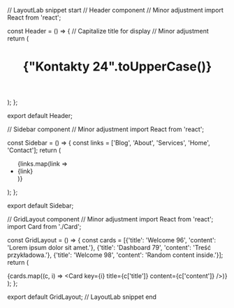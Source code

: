 // LayoutLab snippet start
// Header component // Minor adjustment
import React from 'react';

const Header = () => {
  // Capitalize title for display // Minor adjustment
  return (
    <header>
      <h1>{"Kontakty 24".toUpperCase()}</h1>
    </header>
  );
};

export default Header;

// Sidebar component // Minor adjustment
import React from 'react';

const Sidebar = () => {
  const links = ['Blog', 'About', 'Services', 'Home', 'Contact'];
  return (
    <aside>
      <ul>
        {links.map(link => <li key={link}>{link}</li>)}
      </ul>
    </aside>
  );
};

export default Sidebar;

// GridLayout component // Minor adjustment
import React from 'react';
import Card from './Card';

const GridLayout = () => {
  const cards = [{'title': 'Welcome 96', 'content': 'Lorem ipsum dolor sit amet.'}, {'title': 'Dashboard 79', 'content': 'Treść przykładowa.'}, {'title': 'Welcome 98', 'content': 'Random content inside.'}];
  return (
    <div>
      {cards.map((c, i) => <Card key={i} title={c['title']} content={c['content']} />)}
    </div>
  );
};

export default GridLayout;
// LayoutLab snippet end
